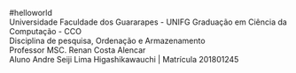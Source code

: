 #helloworld<br/>
Universidade Faculdade dos Guararapes - UNIFG
Graduação em Ciência da Computação - CCO<br/>
Disciplina de pesquisa, Ordenação e Armazenamento<br/>
Professor MSC. Renan Costa Alencar<br/>
Aluno Andre Seiji Lima Higashikawauchi | Matrícula 201801245
